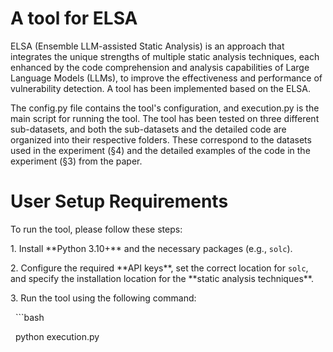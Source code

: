# A tool for ELSA

ELSA (Ensemble LLM-assisted Static Analysis) is an approach that integrates the unique strengths of multiple static analysis techniques, each enhanced by the code comprehension and analysis capabilities of Large Language Models (LLMs), to improve the effectiveness and performance of vulnerability detection.
A tool has been implemented based on the ELSA.

The config.py file contains the tool's configuration, and execution.py is the main script for running the tool. The tool has been tested on three different sub-datasets, and both the sub-datasets and the detailed code are organized into their respective folders. These correspond to the datasets used in the experiment (§4) and the detailed examples of the code in the experiment (§3) from the paper.

# User Setup Requirements

To run the tool, please follow these steps:

1\. Install \*\*Python 3.10+\*\* and the necessary packages (e.g., `solc`).

2\. Configure the required \*\*API keys\*\*, set the correct location for `solc`, and specify the installation location for the \*\*static analysis techniques\*\*.

3\. Run the tool using the following command:

&nbsp;  ```bash

&nbsp;  python execution.py

